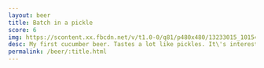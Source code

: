 ```yaml
---
layout: beer
title: Batch in a pickle
score: 6
img: https://scontent.xx.fbcdn.net/v/t1.0-0/q81/p480x480/13233015_10154147274988745_881393278262650589_n.jpg?oh=a5f8a8ed513f7283ff5e890c91e91ede&oe=58C67B6B
desc: My first cucumber beer. Tastes a lot like pickles. It\'s interesting but it wouldn\'t bring me back
permalink: /beer/:title.html
---
```

